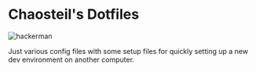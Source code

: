 Chaosteil's Dotfiles
====================

![hackerman](http://i.imgur.com/A4s4LPo.gif)

Just various config files with some setup files for quickly setting up a new
dev environment on another computer.

